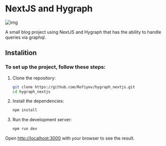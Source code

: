 # NextJS and Hygraph

![img](https://rof1yev-blog.vercel.app/_next/static/media/typescript+next.888cd02e.jpg)

A small blog project using NextJS and Hygraph that has the ability to handle queries via graphql.

## Instalition

### To set up the project, follow these steps:

1. Clone the repository:

   ```bash
   git clone https://github.com/Rofiyev/hygraph_nextjs.git
   cd hygraph_nextjs
   ```

2. Install the dependencies:

   ```bash
   npm install
   ```

3. Run the development server:

   ```bash
   npm run dev
   ```
   
Open [http://localhost:3000](http://localhost:3000) with your browser to see the result.
